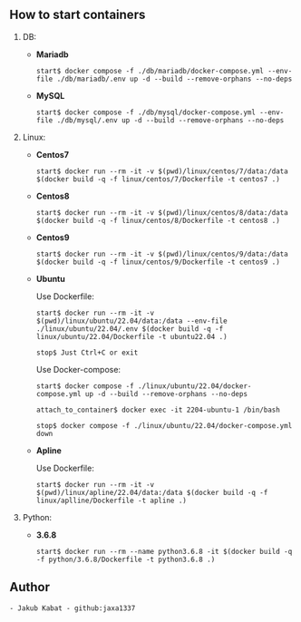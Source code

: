 ## How to start containers

1. DB:
    - __Mariadb__
        ```shell
        start$ docker compose -f ./db/mariadb/docker-compose.yml --env-file ./db/mariadb/.env up -d --build --remove-orphans --no-deps
        ```
    - __MySQL__
        ```shell
        start$ docker compose -f ./db/mysql/docker-compose.yml --env-file ./db/mysql/.env up -d --build --remove-orphans --no-deps
        ```

2. Linux:
    - __Centos7__
        ```shell
        start$ docker run --rm -it -v $(pwd)/linux/centos/7/data:/data $(docker build -q -f linux/centos/7/Dockerfile -t centos7 .)
        ```
    - __Centos8__
        ```shell
        start$ docker run --rm -it -v $(pwd)/linux/centos/8/data:/data $(docker build -q -f linux/centos/8/Dockerfile -t centos8 .)
        ```
    - __Centos9__
        ```shell
        start$ docker run --rm -it -v $(pwd)/linux/centos/9/data:/data $(docker build -q -f linux/centos/9/Dockerfile -t centos9 .)
        ```
    - __Ubuntu__
        
        Use Dockerfile: 
        ```shell
        start$ docker run --rm -it -v $(pwd)/linux/ubuntu/22.04/data:/data --env-file ./linux/ubuntu/22.04/.env $(docker build -q -f linux/ubuntu/22.04/Dockerfile -t ubuntu22.04 .)

        stop$ Just Ctrl+C or exit
        ```

        Use Docker-compose:  
        ```shell  
        start$ docker compose -f ./linux/ubuntu/22.04/docker-compose.yml up -d --build --remove-orphans --no-deps

        attach_to_container$ docker exec -it 2204-ubuntu-1 /bin/bash

        stop$ docker compose -f ./linux/ubuntu/22.04/docker-compose.yml down
        ```
    - __Apline__

        Use Dockerfile:
        ```shell
        start$ docker run --rm -it -v $(pwd)/linux/apline/22.04/data:/data $(docker build -q -f linux/aplline/Dockerfile -t apline .)
        ```

3. Python:
    - __3.6.8__

        ```shell
        start$ docker run --rm --name python3.6.8 -it $(docker build -q -f python/3.6.8/Dockerfile -t python3.6.8 .)
        ```

## Author

    - Jakub Kabat - github:jaxa1337